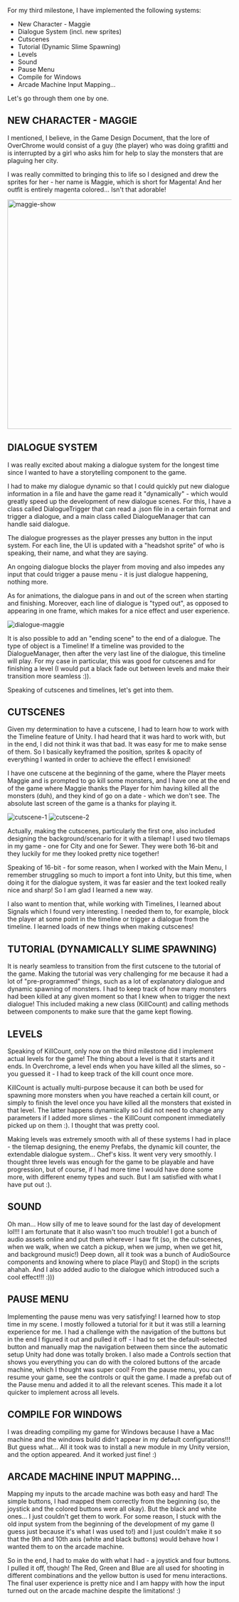For my third milestone, I have implemented the following systems:

- New Character - Maggie
- Dialogue System (incl. new sprites)
- Cutscenes
- Tutorial (Dynamic Slime Spawning)
- Levels
- Sound
- Pause Menu
- Compile for Windows
- Arcade Machine Input Mapping...

Let's go through them one by one.

## NEW CHARACTER - MAGGIE

I mentioned, I believe, in the Game Design Document, that the lore of OverChrome would consist of a guy (the player) who was doing grafitti and is interrupted by a girl who asks him for help to slay the monsters that are plaguing her city.

I was really committed to bringing this to life so I designed and drew the sprites for her - her name is Maggie, which is short for Magenta! And her outfit is entirely magenta colored... Isn't that adorable!

<img width="516" alt="maggie-show" src="https://github.com/laurarebelo/GMD1/assets/91252082/02bd600a-c873-412b-8628-792fc1e8daf6">

## DIALOGUE SYSTEM

I was really excited about making a dialogue system for the longest time since I wanted to have a storytelling component to the game.

I had to make my dialogue dynamic so that I could quickly put new dialogue information in a file and have the game read it "dynamically" - which would greatly speed up the development of new dialogue scenes. For this, I have a class called DialogueTrigger that can read a .json file in a certain format and trigger a dialogue, and a main class called DialogueManager that can handle said dialogue.

The dialogue progresses as the player presses any button in the input system. For each line, the UI is updated with a "headshot sprite" of who is speaking, their name, and what they are saying.

An ongoing dialogue blocks the player from moving and also impedes any input that could trigger a pause menu - it is just dialogue happening, nothing more.

As for animations, the dialogue pans in and out of the screen when starting and finishing. Moreover, each line of dialogue is "typed out", as opposed to appearing in one frame, which makes for a nice effect and user experience.

![dialogue-maggie](https://github.com/laurarebelo/GMD1/assets/91252082/4d0016a9-1713-478b-acef-e2d61b8d5b92)

It is also possible to add an "ending scene" to the end of a dialogue. The type of object is a Timeline! If a timeline was provided to the DialogueManager, then after the very last line of the dialogue, this timeline will play. For my case in particular, this was good for cutscenes and for finishing a level (I would put a black fade out between levels and make their transition more seamless :)).

Speaking of cutscenes and timelines, let's get into them.

## CUTSCENES

Given my determination to have a cutscene, I had to learn how to work with the Timeline feature of Unity. I had heard that it was hard to work with, but in the end, I did not think it was that bad. It was easy for me to make sense of them. So I basically keyframed the position, sprites & opacity of everything I wanted in order to achieve the effect I envisioned!

I have one cutscene at the beginning of the game, where the Player meets Maggie and is prompted to go kill some monsters, and I have one at the end of the game where Maggie thanks the Player for him having killed all the monsters (duh), and they kind of go on a date - which we don't see. The absolute last screen of the game is a thanks for playing it.

![cutscene-1](https://github.com/laurarebelo/GMD1/assets/91252082/53d18c1b-d931-43a2-b52e-c18effe7e086) ![cutscene-2](https://github.com/laurarebelo/GMD1/assets/91252082/aee06f01-1519-4041-8783-ac5e1e691cf0)


Actually, making the cutscenes, particularly the first one, also included designing the background/scenario for it with a tilemap! I used two tilemaps in my game - one for City and one for Sewer. They were both 16-bit and they luckily for me they looked pretty nice together!

Speaking of 16-bit - for some reason, when I worked with the Main Menu, I remember struggling so much to import a font into Unity, but this time, when doing it for the dialogue system, it was far easier and the text looked really nice and sharp! So I am glad I learned a new way.

I also want to mention that, while working with Timelines, I learned about Signals which I found very interesting. I needed them to, for example, block the player at some point in the timeline or trigger a dialogue from the timeline. I learned loads of new things when making cutscenes!

## TUTORIAL (DYNAMICALLY SLIME SPAWNING)

It is nearly seamless to transition from the first cutscene to the tutorial of the game. Making the tutorial was very challenging for me because it had a lot of "pre-programmed" things, such as a lot of explanatory dialogue and dynamic spawning of monsters. I had to keep track of how many monsters had been killed at any given moment so that I knew when to trigger the next dialogue! This included making a new class (KillCount) and calling methods between components to make sure that the game kept flowing.

## LEVELS

Speaking of KillCount, only now on the third milestone did I implement actual levels for the game! The thing about a level is that it starts and it ends. In Overchrome, a level ends when you have killed all the slimes, so - you guessed it - I had to keep track of the kill count once more.

KillCount is actually multi-purpose because it can both be used for spawning more monsters when you have reached a certain kill count, or simply to finish the level once you have killed all the monsters that existed in that level. The latter happens dynamically so I did not need to change any parameters if I added more slimes - the KillCount component immediatelly picked up on them :). I thought that was pretty cool.

Making levels was extremely smooth with all of these systems I had in place - the tilemap designing, the enemy Prefabs, the dynamic kill counter, the extendable dialogue system... Chef's kiss. It went very very smoothly. I thought three levels was enough for the game to be playable and have progression, but of course, if I had more time I would have done some more, with different enemy types and such. But I am satisfied with what I have put out :).

## SOUND

Oh man... How silly of me to leave sound for the last day of development lol!!! I am fortunate that it also wasn't too much trouble! I got a bunch of audio assets online and put them wherever I saw fit (so, in the cutscenes, when we walk, when we catch a pickup, when we jump, when we get hit, and background music!) Deep down, all it took was a bunch of AudioSource components and knowing where to place Play() and Stop() in the scripts ahahah. And I also added audio to the dialogue which introduced such a cool effect!!! :)))

## PAUSE MENU

Implementing the pause menu was very satisfying! I learned how to stop time in my scene. I mostly followed a tutorial for it but it was still a learning experience for me. I had a challenge with the navigation of the buttons but in the end I figured it out and pulled it off - I had to set the default-selected button and manually map the navigation between them since the automatic setup Unity had done was totally broken. I also made a Controls section that shows you everything you can do with the colored buttons of the arcade machine, which I thought was super cool! From the pause menu, you can resume your game, see the controls or quit the game. I made a prefab out of the Pause menu and added it to all the relevant scenes. This made it a lot quicker to implement across all levels.

## COMPILE FOR WINDOWS

I was dreading compiling my game for Windows because I have a Mac machine and the windows build didn't appear in my default configurations!!! But guess what... All it took was to install a new module in my Unity version, and the option appeared. And it worked just fine! :)

## ARCADE MACHINE INPUT MAPPING...

Mapping my inputs to the arcade machine was both easy and hard! The simple buttons, I had mapped them correctly from the beginning (so, the joystick and the colored buttons were all okay). But the black and white ones... I just couldn't get them to work. For some reason, I stuck with the old input system from the beginning of the development of my game (I guess just because it's what I was used to!) and I just couldn't make it so that the 9th and 10th axis (white and black buttons) would behave how I wanted them to on the arcade machine.

So in the end, I had to make do with what I had - a joystick and four buttons. I pulled it off, though! The Red, Green and Blue are all used for shooting in different combinations and the yellow button is used for menu interactions. The final user experience is pretty nice and I am happy with how the input turned out on the arcade machine despite the limitations! :)
